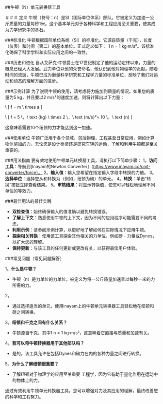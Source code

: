 ##牛顿（N）单元转换器工具

＃＃＃ 定义
牛顿（符号：n）是SI（国际单位体系）部队。它被定义为加速一公斤质量的力量每秒1米。这个基本单元对于各种科学和工程应用至关重要，使其成为力学研究中的基石。

###标准化
牛顿根据国际单位系统（SI）的标准化。它源自质量（千克），长度（仪表）和时间（第二）的基本单位。正式定义如下：
1 n = 1 kg·m/s²。该标准化确保了科学学科和实际应用之间的一致性。

###历史和进化
自从艾萨克·牛顿爵士在17世纪制定了他的运动定律以来，力量的概念已经大大发展。武力单位以他的荣誉命名，他认识到他对物理学的贡献。随着时间的流逝，牛顿已成为衡量科学研究和工程学力量的标准单位，反映了我们对运动和动态的理解方面的进步。

###示例计算
为了说明牛顿的使用，请考虑将力施加到质量的情况。如果您的质量为5 kg，并且要以2 m/s²的速度加速，则将计算出以下力量：

\ [
f = m \ times a
\]

\ [
f = 5 \，\ text {kg} \ times 2 \，\ text {m/s}²= 10 \，\ text {n}
\]

这意味着需要10个纽顿的力才能达到这一加速。

###使用单位
牛顿广泛用于各个领域，包括物理，工程甚至日常应用，例如计算物体施加的力。无论您是设计桥梁还是研究车辆的运动，了解和利用牛顿都是至关重要的。

###用法指南
要有效地使用牛顿单元转换器工具，请执行以下简单步骤：
1。**访问工具**：导航到[Inayam的Newton Converter]（https://www.inayam.co/unit-converter/force）。
2。**输入值**：输入您希望在指定输入字段中转换的力值。
3。**选择单位**：选择您从和转换为（例如，纽顿为磅）的单元。
4。**转换**：单击“转换”按钮立即查看结果。
5。**审核结果**：将显示转换值，使您可以轻松地理解不同单位的等效力。

###最佳用法的最佳实践
-  **双检查值**：始终确保输入的值准确以避免转换错误。
-  **了解上下文**：熟悉使用牛顿的上下文，因为不同的应用程序可能需要不同的考虑。
-  **利用示例**：请参阅示例计算，以更好地了解如何在实际情况下应用牛顿。
-  **探索相关转换**：使用该工具探索其他相关的力单位，例如磅 - 力量或Dynes，以扩大您的理解。
-  **保持更新**：与该工具的任何更新或更改有关，以获得最佳用户体验。

###常见问题（常见问题解答）

1。**什么是牛顿？**
- 牛顿（n）是力单位的力单位，被定义为将一公斤质量加速乘以每秒一米的力所需的力。

2。
- 通过选择适当的单元，使用inayam上的牛顿单元转换器工具轻松地在纽顿和磅之间转换。

3。**纽顿和千克之间有什么关系？**
- 牛顿源自千克，其中1 n = 1 kg·m/s²，这意味着它直接与质量和加速有关。

4。**我可以将牛顿转换器用于其他部队吗？**
- 是的，该工具允许在包括Dynes和磅力在内的各种力量之间进行转换。

5。**为什么了解纽顿很重要？**
- 了解纽顿对于物理学的应用至关重要 工程学，因为它有助于量化作用在运动中的物体上的力。

通过有效利用牛顿单元转换器工具，您可以增强对力及其应用的理解，最终改善您的科学和工程努力。